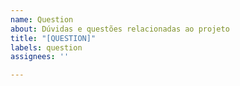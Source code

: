 ```yaml
---
name: Question
about: Dúvidas e questões relacionadas ao projeto
title: "[QUESTION]"
labels: question
assignees: ''

---
```



